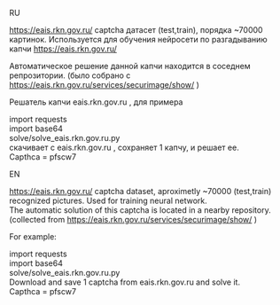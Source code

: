 
RU  

https://eais.rkn.gov.ru/ captcha датасет (test,train), порядка ~70000 картинок. Используется для обучения нейросети по разгадыванию капчи https://eais.rkn.gov.ru/  

Автоматическое решение данной капчи находится в соседнем репрозитории. (было собрано с https://eais.rkn.gov.ru/services/securimage/show/ )  


Решатель капчи eais.rkn.gov.ru , для примера  

import requests  
import base64  
solve/solve_eais.rkn.gov.ru.py  
скачивает с eais.rkn.gov.ru , сохраняет 1 капчу, и решает ее.  
Capthca = pfscw7    




EN  

https://eais.rkn.gov.ru/ captcha dataset, aproximetly ~70000 (test,train) recognized pictures. Used for training neural network.  
The automatic solution of this captcha is located in a nearby repository. (collected from https://eais.rkn.gov.ru/services/securimage/show/ )  


For example:  

import requests  
import base64  
solve/solve_eais.rkn.gov.ru.py  
Download and save 1 captcha from eais.rkn.gov.ru and solve it.  
Capthca = pfscw7  